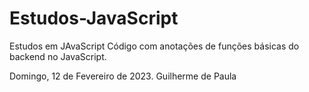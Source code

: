 # Estudos-JavaScript
Estudos em JAvaScript
Código com anotações de funções básicas do backend no JavaScript.

Domingo, 12 de Fevereiro de 2023.
Guilherme de Paula
